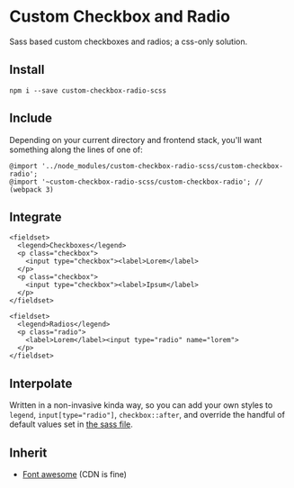 # Custom Checkbox and Radio

Sass based custom checkboxes and radios; a css-only solution.

## Install

    npm i --save custom-checkbox-radio-scss

## Include

Depending on your current directory and frontend stack, you'll want something along the lines of one of:

    @import '../node_modules/custom-checkbox-radio-scss/custom-checkbox-radio';
    @import '~custom-checkbox-radio-scss/custom-checkbox-radio'; // (webpack 3)

## Integrate

    <fieldset>
      <legend>Checkboxes</legend>
      <p class="checkbox">
        <input type="checkbox"><label>Lorem</label>
      </p>
      <p class="checkbox">
        <input type="checkbox"><label>Ipsum</label>
      </p>
    </fieldset>

    <fieldset>
      <legend>Radios</legend>
      <p class="radio">
        <label>Lorem</label><input type="radio" name="lorem">
      </p>
    </fieldset>

## Interpolate

Written in a non-invasive kinda way, so you can add your own styles to `legend`, `input[type="radio"]`, `checkbox::after`, and override the handful of default values set in [the sass file](https://github.com/entozoon/custom-checkbox-radio-scss/blob/master/custom-checkbox-radio.scss).

## Inherit

- [Font awesome](https://github.com/FortAwesome/Font-Awesome/) (CDN is fine)

